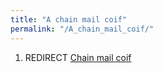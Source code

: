 ```yaml
---
title: "A chain mail coif"
permalink: "/A_chain_mail_coif/"
---
```


1.  REDIRECT [Chain mail coif](Chain_mail_coif "wikilink")
